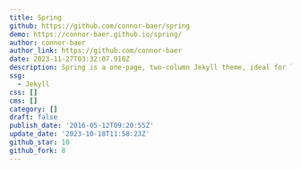 ```yaml
---
title: Spring
github: https://github.com/connor-baer/spring
demo: https://connor-baer.github.io/spring/
author: connor-baer
author_link: https://github.com/connor-baer
date: 2023-11-27T03:32:07.910Z
description: Spring is a one-page, two-column Jekyll theme, ideal for long-form content.
ssg:
  - Jekyll
css: []
cms: []
category: []
draft: false
publish_date: '2016-05-12T09:20:55Z'
update_date: '2023-10-18T11:58:23Z'
github_star: 10
github_fork: 8
---
```

